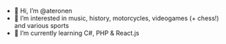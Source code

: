 - 👋 Hi, I’m @ateronen
- 👀 I’m interested in music, history, motorcycles, videogames (+ chess!) and various sports
- 🌱 I’m currently learning C#, PHP & React.js

<!---
ateronen/ateronen is a ✨ special ✨ repository because its `README.md` (this file) appears on your GitHub profile.
You can click the Preview link to take a look at your changes.
--->

